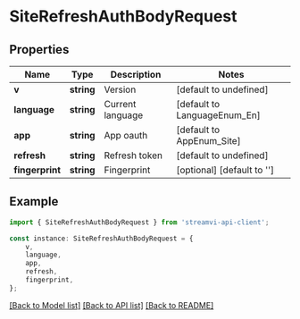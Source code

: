 # SiteRefreshAuthBodyRequest


## Properties

Name | Type | Description | Notes
------------ | ------------- | ------------- | -------------
**v** | **string** | Version | [default to undefined]
**language** | **string** | Current language | [default to LanguageEnum_En]
**app** | **string** | App oauth | [default to AppEnum_Site]
**refresh** | **string** | Refresh token | [default to undefined]
**fingerprint** | **string** | Fingerprint | [optional] [default to '']

## Example

```typescript
import { SiteRefreshAuthBodyRequest } from 'streamvi-api-client';

const instance: SiteRefreshAuthBodyRequest = {
    v,
    language,
    app,
    refresh,
    fingerprint,
};
```

[[Back to Model list]](../README.md#documentation-for-models) [[Back to API list]](../README.md#documentation-for-api-endpoints) [[Back to README]](../README.md)
